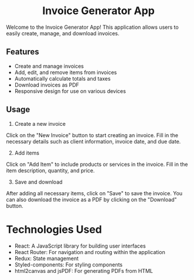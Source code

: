 <h1 align="center">Invoice Generator App</h1>

Welcome to the Invoice Generator App! This application allows users to easily create, manage, and download invoices.

## Features
* Create and manage invoices
* Add, edit, and remove items from invoices
* Automatically calculate totals and taxes
* Download invoices as PDF
* Responsive design for use on various devices

## Usage
1. Create a new invoice

  Click on the "New Invoice" button to start creating an invoice. Fill in the necessary details such as client information, invoice date, and due date.

2. Add items

  Click on "Add Item" to include products or services in the invoice. Fill in the item description, quantity, and price.

3. Save and download

  After adding all necessary items, click on "Save" to save the invoice. You can also download the invoice as a PDF by clicking on the "Download" button.

# Technologies Used
* React: A JavaScript library for building user interfaces
* React Router: For navigation and routing within the application
* Redux: State management
* Styled-components: For styling components
* html2canvas and jsPDF: For generating PDFs from HTML